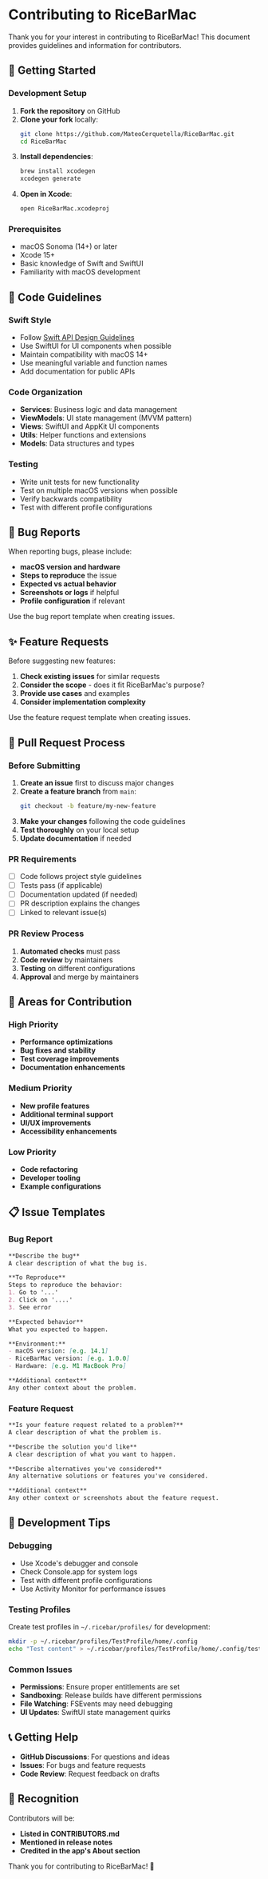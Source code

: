 # Contributing to RiceBarMac

Thank you for your interest in contributing to RiceBarMac! This document provides guidelines and information for contributors.

## 🚀 Getting Started

### Development Setup

1. **Fork the repository** on GitHub
2. **Clone your fork** locally:
   ```bash
   git clone https://github.com/MateoCerquetella/RiceBarMac.git
   cd RiceBarMac
   ```
3. **Install dependencies**:
   ```bash
   brew install xcodegen
   xcodegen generate
   ```
4. **Open in Xcode**:
   ```bash
   open RiceBarMac.xcodeproj
   ```

### Prerequisites

- macOS Sonoma (14+) or later
- Xcode 15+
- Basic knowledge of Swift and SwiftUI
- Familiarity with macOS development

## 📝 Code Guidelines

### Swift Style

- Follow [Swift API Design Guidelines](https://swift.org/documentation/api-design-guidelines/)
- Use SwiftUI for UI components when possible
- Maintain compatibility with macOS 14+
- Use meaningful variable and function names
- Add documentation for public APIs

### Code Organization

- **Services**: Business logic and data management
- **ViewModels**: UI state management (MVVM pattern)
- **Views**: SwiftUI and AppKit UI components
- **Utils**: Helper functions and extensions
- **Models**: Data structures and types

### Testing

- Write unit tests for new functionality
- Test on multiple macOS versions when possible
- Verify backwards compatibility
- Test with different profile configurations

## 🐛 Bug Reports

When reporting bugs, please include:

- **macOS version and hardware**
- **Steps to reproduce** the issue
- **Expected vs actual behavior**
- **Screenshots or logs** if helpful
- **Profile configuration** if relevant

Use the bug report template when creating issues.

## ✨ Feature Requests

Before suggesting new features:

1. **Check existing issues** for similar requests
2. **Consider the scope** - does it fit RiceBarMac's purpose?
3. **Provide use cases** and examples
4. **Consider implementation complexity**

Use the feature request template when creating issues.

## 🔄 Pull Request Process

### Before Submitting

1. **Create an issue** first to discuss major changes
2. **Create a feature branch** from `main`:
   ```bash
   git checkout -b feature/my-new-feature
   ```
3. **Make your changes** following the code guidelines
4. **Test thoroughly** on your local setup
5. **Update documentation** if needed

### PR Requirements

- [ ] Code follows project style guidelines
- [ ] Tests pass (if applicable)
- [ ] Documentation updated (if needed)
- [ ] PR description explains the changes
- [ ] Linked to relevant issue(s)

### PR Review Process

1. **Automated checks** must pass
2. **Code review** by maintainers
3. **Testing** on different configurations
4. **Approval** and merge by maintainers

## 🎯 Areas for Contribution

### High Priority
- **Performance optimizations**
- **Bug fixes and stability**
- **Test coverage improvements**
- **Documentation enhancements**

### Medium Priority
- **New profile features**
- **Additional terminal support**
- **UI/UX improvements**
- **Accessibility enhancements**

### Low Priority
- **Code refactoring**
- **Developer tooling**
- **Example configurations**

## 📋 Issue Templates

### Bug Report
```markdown
**Describe the bug**
A clear description of what the bug is.

**To Reproduce**
Steps to reproduce the behavior:
1. Go to '...'
2. Click on '....'
3. See error

**Expected behavior**
What you expected to happen.

**Environment:**
- macOS version: [e.g. 14.1]
- RiceBarMac version: [e.g. 1.0.0]
- Hardware: [e.g. M1 MacBook Pro]

**Additional context**
Any other context about the problem.
```

### Feature Request
```markdown
**Is your feature request related to a problem?**
A clear description of what the problem is.

**Describe the solution you'd like**
A clear description of what you want to happen.

**Describe alternatives you've considered**
Any alternative solutions or features you've considered.

**Additional context**
Any other context or screenshots about the feature request.
```

## 🔧 Development Tips

### Debugging
- Use Xcode's debugger and console
- Check Console.app for system logs
- Test with different profile configurations
- Use Activity Monitor for performance issues

### Testing Profiles
Create test profiles in `~/.ricebar/profiles/` for development:
```bash
mkdir -p ~/.ricebar/profiles/TestProfile/home/.config
echo "Test content" > ~/.ricebar/profiles/TestProfile/home/.config/test.txt
```

### Common Issues
- **Permissions**: Ensure proper entitlements are set
- **Sandboxing**: Release builds have different permissions
- **File Watching**: FSEvents may need debugging
- **UI Updates**: SwiftUI state management quirks

## 📞 Getting Help

- **GitHub Discussions**: For questions and ideas
- **Issues**: For bugs and feature requests
- **Code Review**: Request feedback on drafts

## 🎉 Recognition

Contributors will be:
- **Listed in CONTRIBUTORS.md**
- **Mentioned in release notes**
- **Credited in the app's About section**

Thank you for contributing to RiceBarMac! 🍚